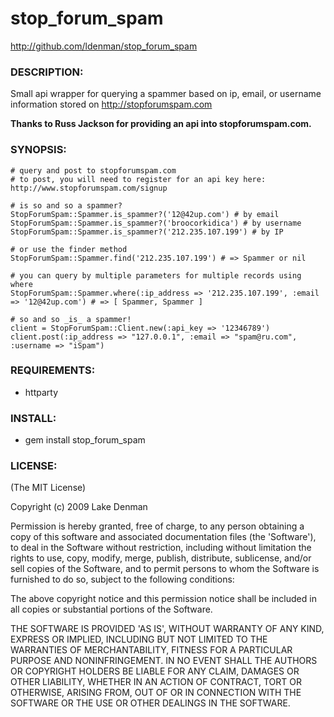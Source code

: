 # stop_forum_spam

http://github.com/ldenman/stop_forum_spam

### DESCRIPTION:

Small api wrapper for querying a spammer based on ip, email, or username information stored on http://stopforumspam.com

**Thanks to Russ Jackson for providing an api into stopforumspam.com.**


### SYNOPSIS:
    # query and post to stopforumspam.com
    # to post, you will need to register for an api key here: http://www.stopforumspam.com/signup

    # is so and so a spammer?
    StopForumSpam::Spammer.is_spammer?('12@42up.com') # by email
    StopForumSpam::Spammer.is_spammer?('broocorkidica') # by username
    StopForumSpam::Spammer.is_spammer?('212.235.107.199') # by IP

    # or use the finder method
    StopForumSpam::Spammer.find('212.235.107.199') # => Spammer or nil

    # you can query by multiple parameters for multiple records using where
    StopForumSpam::Spammer.where(:ip_address => '212.235.107.199', :email => '12@42up.com') # => [ Spammer, Spammer ]

    # so and so _is_ a spammer!
    client = StopForumSpam::Client.new(:api_key => '12346789')
    client.post(:ip_address => "127.0.0.1", :email => "spam@ru.com", :username => "iSpam")

### REQUIREMENTS:

* httparty

### INSTALL:

* gem install stop_forum_spam

### LICENSE:

(The MIT License)

Copyright (c) 2009 Lake Denman

Permission is hereby granted, free of charge, to any person obtaining
a copy of this software and associated documentation files (the
'Software'), to deal in the Software without restriction, including
without limitation the rights to use, copy, modify, merge, publish,
distribute, sublicense, and/or sell copies of the Software, and to
permit persons to whom the Software is furnished to do so, subject to
the following conditions:

The above copyright notice and this permission notice shall be
included in all copies or substantial portions of the Software.

THE SOFTWARE IS PROVIDED 'AS IS', WITHOUT WARRANTY OF ANY KIND,
EXPRESS OR IMPLIED, INCLUDING BUT NOT LIMITED TO THE WARRANTIES OF
MERCHANTABILITY, FITNESS FOR A PARTICULAR PURPOSE AND NONINFRINGEMENT.
IN NO EVENT SHALL THE AUTHORS OR COPYRIGHT HOLDERS BE LIABLE FOR ANY
CLAIM, DAMAGES OR OTHER LIABILITY, WHETHER IN AN ACTION OF CONTRACT,
TORT OR OTHERWISE, ARISING FROM, OUT OF OR IN CONNECTION WITH THE
SOFTWARE OR THE USE OR OTHER DEALINGS IN THE SOFTWARE.
